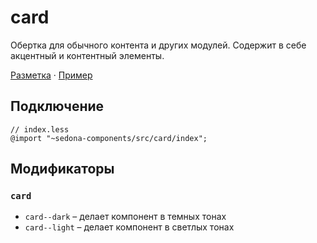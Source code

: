 # card

Обертка для обычного контента и других модулей. Содержит в себе акцентный и контентный элементы.

[Разметка](https://github.com/getsedona/sedona-components/blob/master/src/card/examples.html) · [Пример](https://getsedona.github.io/sedona-components/card.html)

## Подключение

```less
// index.less
@import "~sedona-components/src/card/index";
```

## Модификаторы

### `card`

* `card--dark` – делает компонент в темных тонах
* `card--light` – делает компонент в светлых тонах
